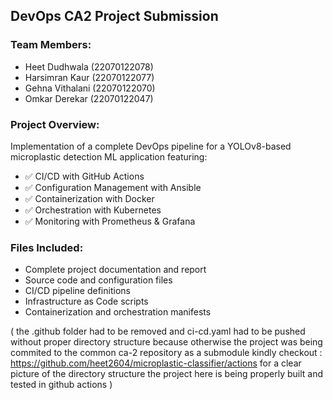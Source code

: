## DevOps CA2 Project Submission

### Team Members:
- Heet Dudhwala (22070122078)
- Harsimran Kaur (22070122077)
- Gehna Vithalani (22070122070)
- Omkar Derekar (22070122047)

### Project Overview:
Implementation of a complete DevOps pipeline for a YOLOv8-based microplastic detection ML application featuring:

- ✅ CI/CD with GitHub Actions
- ✅ Configuration Management with Ansible
- ✅ Containerization with Docker
- ✅ Orchestration with Kubernetes
- ✅ Monitoring with Prometheus & Grafana

### Files Included:
- Complete project documentation and report
- Source code and configuration files
- CI/CD pipeline definitions
- Infrastructure as Code scripts
- Containerization and orchestration manifests


( the .github folder had to be removed and ci-cd.yaml had to be pushed without proper directory structure because otherwise the project was being commited to the common ca-2 repository as a submodule
kindly checkout : https://github.com/heet2604/microplastic-classifier/actions
for a clear picture of the directory structure 
the project here is being properly built and tested in github actions )